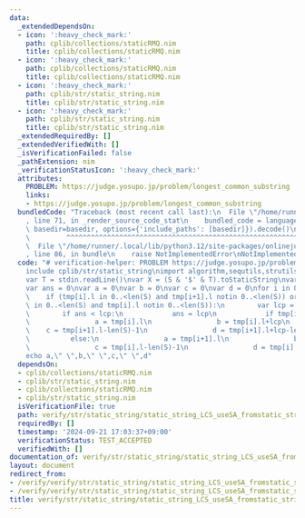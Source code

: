 ```yaml
---
data:
  _extendedDependsOn:
  - icon: ':heavy_check_mark:'
    path: cplib/collections/staticRMQ.nim
    title: cplib/collections/staticRMQ.nim
  - icon: ':heavy_check_mark:'
    path: cplib/collections/staticRMQ.nim
    title: cplib/collections/staticRMQ.nim
  - icon: ':heavy_check_mark:'
    path: cplib/str/static_string.nim
    title: cplib/str/static_string.nim
  - icon: ':heavy_check_mark:'
    path: cplib/str/static_string.nim
    title: cplib/str/static_string.nim
  _extendedRequiredBy: []
  _extendedVerifiedWith: []
  _isVerificationFailed: false
  _pathExtension: nim
  _verificationStatusIcon: ':heavy_check_mark:'
  attributes:
    PROBLEM: https://judge.yosupo.jp/problem/longest_common_substring
    links:
    - https://judge.yosupo.jp/problem/longest_common_substring
  bundledCode: "Traceback (most recent call last):\n  File \"/home/runner/.local/lib/python3.12/site-packages/onlinejudge_verify/documentation/build.py\"\
    , line 71, in _render_source_code_stat\n    bundled_code = language.bundle(stat.path,\
    \ basedir=basedir, options={'include_paths': [basedir]}).decode()\n          \
    \         ^^^^^^^^^^^^^^^^^^^^^^^^^^^^^^^^^^^^^^^^^^^^^^^^^^^^^^^^^^^^^^^^^^^^^^^^^^^^^^^^^\n\
    \  File \"/home/runner/.local/lib/python3.12/site-packages/onlinejudge_verify/languages/nim.py\"\
    , line 86, in bundle\n    raise NotImplementedError\nNotImplementedError\n"
  code: "# verification-helper: PROBLEM https://judge.yosupo.jp/problem/longest_common_substring\n\
    include cplib/str/static_string\nimport algorithm,sequtils,strutils\nvar S = stdin.readLine()\n\
    var T = stdin.readLine()\nvar X = (S & '$' & T).toStaticString\nvar tmp = X.initSuffixArray()\n\
    var ans = 0\nvar a = 0\nvar b = 0\nvar c = 0\nvar d = 0\nfor i in 0..<(len(X)-1):\n\
    \    if (tmp[i].l in 0..<len(S) and tmp[i+1].l notin 0..<len(S)) or (tmp[i+1].l\
    \ in 0..<len(S) and tmp[i].l notin 0..<len(S)):\n        var lcp = lcp(tmp[i],tmp[i+1])\n\
    \        if ans < lcp:\n            ans = lcp\n            if tmp[i].l in 0..<len(S):\n\
    \                a = tmp[i].l\n                b = tmp[i].l+lcp\n            \
    \    c = tmp[i+1].l-len(S)-1\n                d = tmp[i+1].l+lcp-len(S)-1\n  \
    \          else:\n                a = tmp[i+1].l\n                b = tmp[i+1].l+lcp\n\
    \                c = tmp[i].l-len(S)-1\n                d = tmp[i].l+lcp-len(S)-1\n\
    echo a,\" \",b,\" \",c,\" \",d"
  dependsOn:
  - cplib/collections/staticRMQ.nim
  - cplib/str/static_string.nim
  - cplib/collections/staticRMQ.nim
  - cplib/str/static_string.nim
  isVerificationFile: true
  path: verify/str/static_string/static_string_LCS_useSA_fromstatic_string_test.nim
  requiredBy: []
  timestamp: '2024-09-21 17:03:37+09:00'
  verificationStatus: TEST_ACCEPTED
  verifiedWith: []
documentation_of: verify/str/static_string/static_string_LCS_useSA_fromstatic_string_test.nim
layout: document
redirect_from:
- /verify/verify/str/static_string/static_string_LCS_useSA_fromstatic_string_test.nim
- /verify/verify/str/static_string/static_string_LCS_useSA_fromstatic_string_test.nim.html
title: verify/str/static_string/static_string_LCS_useSA_fromstatic_string_test.nim
---
```

